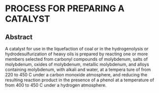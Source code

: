 # PROCESS FOR PREPARING A CATALYST

## Abstract
A catalyst for use in the liquefaction of coal or in the hydrogenolysis or hydrodesulfurization of heavy oils is prepared by reacting one or more members selected from carbonyl compounds of molybdenum, salts of molybdenum, oxides of molybdenum, metallic molybdenum, and alloys containing molybdenum, with alkali and water, at a tempera ture of from 220 to 450 C under a carbon monoxide atmosphere, and reducing the resulting reaction product in the presence of a phenol at a temperature of from 400 to 450 C under a hydrogen atmosphere.